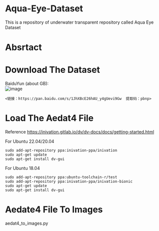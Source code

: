 # Aqua-Eye-Dataset
This is a repository of underwater transparent repository called Aqua Eye Dataset

# Absrtact


# Download The Dataset

BaiduYun (about  GB):  
![image](https://user-images.githubusercontent.com/90367095/188780822-57b18d80-cc0e-45e4-9b42-c7513f7f9ab7.png)


`<链接：https://pan.baidu.com/s/1JhXBcE26hAU_y4gUevi9Gw 
提取码：pbnp>`  

# Load The Aedat4 File

Reference  https://inivation.gitlab.io/dv/dv-docs/docs/getting-started.html


For Ubuntu 22.04/20.04    
```
sudo add-apt-repository ppa:inivation-ppa/inivation  
sudo apt-get update  
sudo apt-get install dv-gui
```

For Ubuntu 18.04
```
sudo add-apt-repository ppa:ubuntu-toolchain-r/test
sudo add-apt-repository ppa:inivation-ppa/inivation-bionic
sudo apt-get update
sudo apt-get install dv-gui
```
# Aedate4 File To Images  
aedat4_to_images.py

